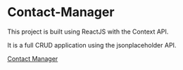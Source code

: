 # Contact-Manager
This project is built using ReactJS with the Context API.

It is a full CRUD application using the jsonplaceholder API.

[Contact Manager](https://ZeeshanTamboli.github.io/Contact-Manager)
